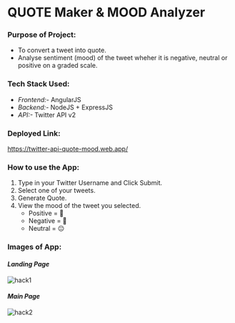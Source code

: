 # **QUOTE Maker & MOOD Analyzer**
     
### **Purpose of Project:**
- To convert a tweet into quote.
- Analyse sentiment (mood) of the tweet wheher it is negative, neutral or positive on a graded scale.

### **Tech Stack Used:**
- *Frontend:-* AngularJS 
- *Backend:-* NodeJS + ExpressJS
- *API:-* Twitter API v2

### **Deployed Link:**
https://twitter-api-quote-mood.web.app/

### **How to use the App:**
1. Type in your Twitter Username and Click Submit.
2. Select one of your tweets.
3. Generate Quote.
4. View the mood of the tweet you selected. 
   - Positive = 🤗
   - Negative = 🥺
   - Neutral = 😐

### **Images  of App:**
#### *Landing Page*
![hack1](https://user-images.githubusercontent.com/84333011/163691080-6beac15f-a33b-448a-accb-b6586e2ace8c.png)
#### *Main Page*
![hack2](https://user-images.githubusercontent.com/84333011/163691082-6474ffe7-1195-4de7-8e1c-7d6fbf4dcefb.png)
